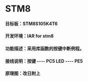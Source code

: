 # STM8

#### 目标板：STM8S105K4T6

#### 开发环境：IAR for stm8

#### 功能描述：采用库函数的按键中断例程。

#### 接线说明：按键  ---- PC5    LED ---- PE5

#### 原理图：改日附上
